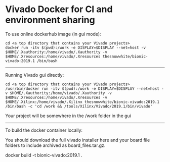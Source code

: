# Vivado Docker for CI and environment sharing

To use online dockerhub image (in gui mode):

    cd <a top directory that contains your Vivado projects>
    docker run -itv $(pwd):/work -e DISPLAY=$DISPLAY --net=host -v $HOME/.Xauthority:/home/vivado/.Xauthority -v $HOME/.Xresources:/home/vivado/.Xresources thesnowwhite/bionic-vivado:2019.1 /bin/bash 

---

Running Vivado gui directly:

    cd <a top directory that contains your Vivado projects>
    /usr/bin/docker run -itv $(pwd):/work -e DISPLAY=$DISPLAY --net=host -v $HOME/.Xauthority:/home/vivado/.Xauthority -v $HOME/.Xresources:/home/vivado/.Xresources -v $HOME/.Xilinx:/home/vivado/.Xilinx thesnowwhite/bionic-vivado:2019.1 /bin/bash -c 'cd /work && /tools/Xilinx/Vivado/2019.1/bin/vivado'

Your project will be somewhere in the /work folder in the gui

---

To build the docker container locally:

You should download the full vivado installer here and your board file folders to include archived as board_files.tar.gz.

docker build -t bionic-vivado:2019.1 .
